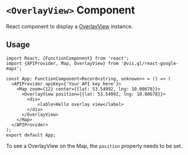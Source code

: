 # `<OverlayView>` Component

React component to display a [OverlayView]([https://developers.google.com/maps/documentation/javascript/reference/marker#Marker](https://developers.google.com/maps/documentation/javascript/customoverlays)) instance.

## Usage

```tsx
import React, {FunctionComponent} from 'react';
import {APIProvider, Map, OverlayView} from '@vis.gl/react-google-maps';

const App: FunctionComponent<Record<string, unknown>> = () => (
  <APIProvider apiKey={'Your API key here'}>
    <Map zoom={12} center={{lat: 53.54992, lng: 10.00678}}>
      <OverlayView position={{lat: 53.54992, lng: 10.00678}}>
        <div>
            <lable>Hello overlay view</label>
        </div>
      </OverlayView>
    </Map>
  </APIProvider>
);
export default App;
```


To see a OverlayView on the Map, the `position` property needs to be set.
